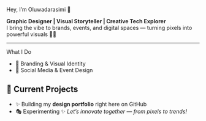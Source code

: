  Hey, I’m Oluwadarasimi 👋

 **Graphic Designer | Visual Storyteller | Creative Tech Explorer**  
I bring the vibe to brands, events, and digital spaces — turning pixels into powerful visuals 🚀✨  

---
 What I Do
- 🎨 Branding & Visual Identity  
- 📱 Social Media & Event Design  



## 🌟 Current Projects
- ✨ Building my **design portfolio** right here on GitHub  
- 🎭 Experimenting
✨ *Let’s innovate together — from pixels to trends!*  
